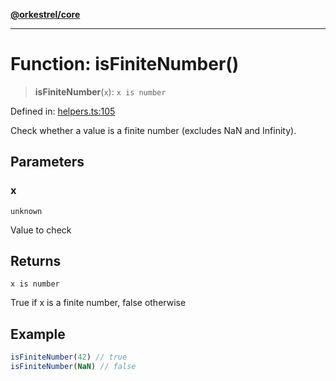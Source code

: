 [**@orkestrel/core**](../index.md)

***

# Function: isFiniteNumber()

> **isFiniteNumber**(`x`): `x is number`

Defined in: [helpers.ts:105](https://github.com/orkestrel/core/blob/ccb170966790f428093f11a71a5646a6e842dbf9/src/helpers.ts#L105)

Check whether a value is a finite number (excludes NaN and Infinity).

## Parameters

### x

`unknown`

Value to check

## Returns

`x is number`

True if x is a finite number, false otherwise

## Example

```ts
isFiniteNumber(42) // true
isFiniteNumber(NaN) // false
```
